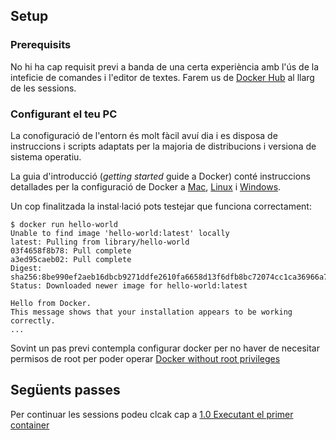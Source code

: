 ## Setup

### Prerequisits
No hi ha cap requisit previ a banda de una certa experiència amb l'ús de la inteficie de comandes i l'editor de textes. Farem us de [Docker Hub](https://hub.docker.com/) al llarg de les sessions.

### Configurant el teu PC
La conofiguració de l'entorn és molt fàcil avuí dia i es disposa de instruccions i scripts adaptats per la majoria de distribucions i versiona de sistema operatiu.

La guia d'introducció (*getting started* guide a Docker) conté instruccions detallades per la configuració de Docker a [Mac](http://docs.docker.com/mac/step_one/), [Linux](http://docs.docker.com/linux/step_one/) i [Windows](http://docs.docker.com/windows/step_one/).

Un cop finalitzada la instal·lació pots testejar que funciona correctament:

```
$ docker run hello-world
Unable to find image 'hello-world:latest' locally
latest: Pulling from library/hello-world
03f4658f8b78: Pull complete
a3ed95caeb02: Pull complete
Digest: sha256:8be990ef2aeb16dbcb9271ddfe2610fa6658d13f6dfb8bc72074cc1ca36966a7
Status: Downloaded newer image for hello-world:latest

Hello from Docker.
This message shows that your installation appears to be working correctly.
...
```

Sovint un pas previ contempla configurar docker per no haver de necesitar permisos de root per poder operar [Docker without root privileges](https://docs.docker.com/engine/installation/linux/linux-postinstall/)

## Següents passes

Per continuar les sessions podeu clcak cap a [1.0 Executant el primer container ](alpine.md)
